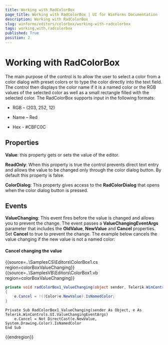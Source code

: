 ```yaml
---
title: Working with RadColorBox
page_title: Working with RadColorBox | UI for WinForms Documentation
description: Working with RadColorBox
slug: winforms/editors/colorbox/working-with-radcolorbox
tags: working,with,radcolorbox
published: True
position: 2
---
```


# Working with RadColorBox
 
The main purpose of the control is to allow the user to select a color from a color dialog with preset colors or to type the color directly into the text field. The control then displays the color name if it is a named color or the RGB values of the selected color as well as a small rectangle filled with the selected color.  The RadColorBox supports input in the following formats:
    

* RGB – (203, 252, 12)

* Name – Red

* Hex - #CBFC0C

## Properties

__Value__: this property gets or sets the value of the editor.
        

__ReadOnly__: When this property is true the control prevents direct text entry and allows the value to be changed only through the color dialog button. By default this property is false.
		

__ColorDialog__: This property gives access to the __RadColorDialog__ that opens when the color dialog button is pressed.
		

## Events

__ValueChanging__: This event fires before the value is changed and allows you to prevent the change. The event passes a __ValueChangingEventArgs__ parameter that includes the __OldValue__, __NewValue__ and __Cancel__ properties. Set __Cancel__ to true to prevent the change. The example below cancels the value changing if the new value is not a named color:

#### Cancel changing the value 

{{source=..\SamplesCS\Editors\ColorBox1.cs region=colorBoxValueChanging}} 
{{source=..\SamplesVB\Editors\ColorBox1.vb region=colorBoxValueChanging}} 

````C#
private void radColorBox1_ValueChanging(object sender, Telerik.WinControls.UI.ValueChangingEventArgs e)
{
    e.Cancel = !((Color)e.NewValue).IsNamedColor;
}

````
````VB.NET
Private Sub RadColorBox1_ValueChanging(sender As Object, e As Telerik.WinControls.UI.ValueChangingEventArgs)
    e.Cancel = Not DirectCast(e.NewValue, System.Drawing.Color).IsNamedColor
End Sub

````

{{endregion}} 



